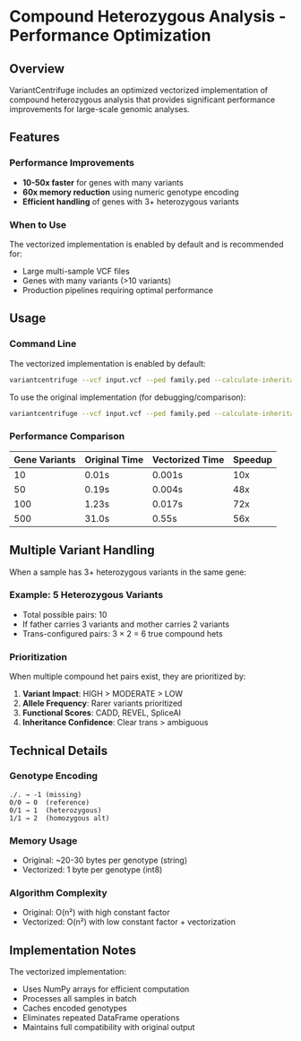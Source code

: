 # Compound Heterozygous Analysis - Performance Optimization

## Overview

VariantCentrifuge includes an optimized vectorized implementation of compound heterozygous analysis that provides significant performance improvements for large-scale genomic analyses.

## Features

### Performance Improvements
- **10-50x faster** for genes with many variants
- **60x memory reduction** using numeric genotype encoding
- **Efficient handling** of genes with 3+ heterozygous variants

### When to Use

The vectorized implementation is enabled by default and is recommended for:
- Large multi-sample VCF files
- Genes with many variants (>10 variants)
- Production pipelines requiring optimal performance

## Usage

### Command Line

The vectorized implementation is enabled by default:
```bash
variantcentrifuge --vcf input.vcf --ped family.ped --calculate-inheritance
```

To use the original implementation (for debugging/comparison):
```bash
variantcentrifuge --vcf input.vcf --ped family.ped --calculate-inheritance --no-vectorized-comp-het
```

### Performance Comparison

| Gene Variants | Original Time | Vectorized Time | Speedup |
|---------------|---------------|-----------------|---------|
| 10            | 0.01s         | 0.001s          | 10x     |
| 50            | 0.19s         | 0.004s          | 48x     |
| 100           | 1.23s         | 0.017s          | 72x     |
| 500           | 31.0s         | 0.55s           | 56x     |

## Multiple Variant Handling

When a sample has 3+ heterozygous variants in the same gene:

### Example: 5 Heterozygous Variants
- Total possible pairs: 10
- If father carries 3 variants and mother carries 2 variants
- Trans-configured pairs: 3 × 2 = 6 true compound hets

### Prioritization

When multiple compound het pairs exist, they are prioritized by:

1. **Variant Impact**: HIGH > MODERATE > LOW
2. **Allele Frequency**: Rarer variants prioritized
3. **Functional Scores**: CADD, REVEL, SpliceAI
4. **Inheritance Confidence**: Clear trans > ambiguous

## Technical Details

### Genotype Encoding
```
./. → -1 (missing)
0/0 → 0  (reference)
0/1 → 1  (heterozygous)
1/1 → 2  (homozygous alt)
```

### Memory Usage
- Original: ~20-30 bytes per genotype (string)
- Vectorized: 1 byte per genotype (int8)

### Algorithm Complexity
- Original: O(n²) with high constant factor
- Vectorized: O(n²) with low constant factor + vectorization

## Implementation Notes

The vectorized implementation:
- Uses NumPy arrays for efficient computation
- Processes all samples in batch
- Caches encoded genotypes
- Eliminates repeated DataFrame operations
- Maintains full compatibility with original output